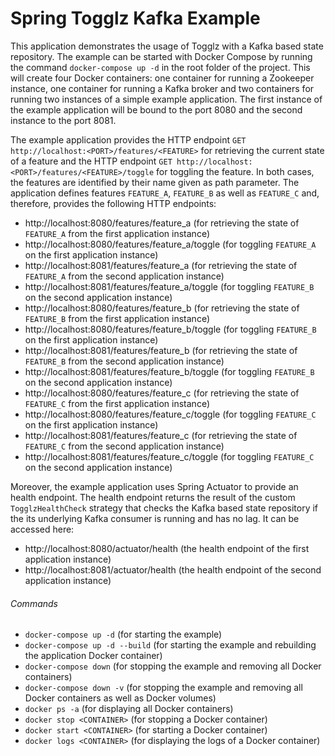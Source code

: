# Spring Togglz Kafka Example

This application demonstrates the usage of Togglz with a Kafka based state repository. The example can be started with
Docker Compose by running the command `docker-compose up -d` in the root folder of the project. This will create four
Docker containers: one container for running a Zookeeper instance, one container for running a Kafka broker and two
containers for running two instances of a simple example application. The first instance of the example application
will be bound to the port 8080 and the second instance to the port 8081.

The example application provides the HTTP endpoint `GET http://localhost:<PORT>/features/<FEATURE>` for retrieving the
current state of a feature and the HTTP endpoint `GET http://localhost:<PORT>/features/<FEATURE>/toggle` for toggling
the feature. In both cases, the features are identified by their name given as path parameter. The application defines
features `FEATURE_A`, `FEATURE_B` as well as `FEATURE_C` and, therefore, provides the following HTTP endpoints:

* http://localhost:8080/features/feature_a (for retrieving the state of `FEATURE_A` from the first application instance)
* http://localhost:8080/features/feature_a/toggle (for toggling `FEATURE_A` on the first application instance)
* http://localhost:8081/features/feature_a (for retrieving the state of `FEATURE_A` from the second application instance)
* http://localhost:8081/features/feature_a/toggle (for toggling `FEATURE_B` on the second application instance)
* http://localhost:8080/features/feature_b (for retrieving the state of `FEATURE_B` from the first application instance)
* http://localhost:8080/features/feature_b/toggle (for toggling `FEATURE_B` on the first application instance)
* http://localhost:8081/features/feature_b (for retrieving the state of `FEATURE_B` from the second application instance)
* http://localhost:8081/features/feature_b/toggle (for toggling `FEATURE_B` on the second application instance)
* http://localhost:8080/features/feature_c (for retrieving the state of `FEATURE_C` from the first application instance)
* http://localhost:8080/features/feature_c/toggle (for toggling `FEATURE_C` on the first application instance)
* http://localhost:8081/features/feature_c (for retrieving the state of `FEATURE_C` from the second application instance)
* http://localhost:8081/features/feature_c/toggle (for toggling `FEATURE_C` on the second application instance)

Moreover, the example application uses Spring Actuator to provide an health endpoint. The health endpoint returns the
result of the custom `TogglzHealthCheck` strategy that checks the Kafka based state repository if the its underlying
Kafka consumer is running and has no lag. It can be accessed here:

* http://localhost:8080/actuator/health (the health endpoint of the first application instance)
* http://localhost:8081/actuator/health (the health endpoint of the second application instance)

###### Commands

* `docker-compose up -d` (for starting the example)
* `docker-compose up -d --build` (for starting the example and rebuilding the application Docker container)
* `docker-compose down` (for stopping the example and removing all Docker containers)
* `docker-compose down -v` (for stopping the example and removing all Docker containers as well as Docker volumes)
* `docker ps -a` (for displaying all Docker containers)
* `docker stop <CONTAINER>` (for stopping a Docker container)
* `docker start <CONTAINER>` (for starting a Docker container)
* `docker logs <CONTAINER>` (for displaying the logs of a Docker container)